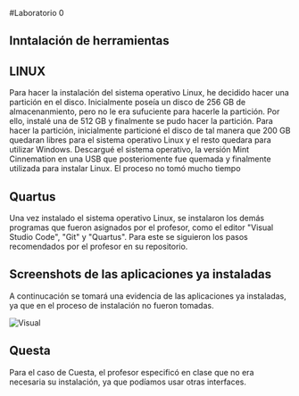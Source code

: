 #Laboratorio 0

## Inntalación de herramientas

## LINUX

Para hacer la instalación del sistema operativo Linux, he decidido hacer una partición en el disco. Inicialmente poseía un disco de 256 GB de almacenanmiento, pero no le era sufuciente para hacerle la partición. Por ello, instalé una de 512 GB y finalmente se pudo hacer la partición. Para hacer la partición, inicialmente particioné el disco de tal manera que 200 GB quedaran libres para el sistema operativo Linux y el resto quedara para utilizar Windows. Descargué el sistema operativo, la versión Mint Cinnemation en una USB que posteriomente fue quemada y finalmente utilizada para instalar Linux. El proceso no tomó mucho tiempo

## Quartus

Una vez instalado el sistema operativo Linux, se instalaron los demás programas que fueron asignados por el profesor, como el editor "Visual Studio Code", "Git" y "Quartus". Para este se siguieron los pasos recomendados por el profesor en su repositorio. 

## Screenshots de las aplicaciones ya instaladas

A continucación se tomará una evidencia de las aplicaciones ya instaladas, ya que en el proceso de instalación no fueron tomadas.

![Visual](Imágenes/VisualStudioCode1.jpeg) 

## Questa

Para el caso de Cuesta, el profesor especificó en clase que no era necesaria su instalación, ya que podíamos usar otras interfaces.